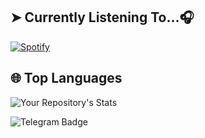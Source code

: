 ## ➤ Currently Listening To...🎧

[![Spotify](https://spotify-readme-3s61yj059-xditya.vercel.app/api/spotify)](https://open.spotify.com/user/5goco7v2ndzwifzuvqv4x93qy)

## 🌐 **Top Languages**

![Your Repository's Stats](https://github-readme-stats.vercel.app/api/top-langs/?username=Mikeykun123&theme=blue-green)

![Telegram Badge](https://img.shields.io/badge/-CustomIcon-1ca0f1?style=flat-square&logo=telegram&logoColor=white&link=https://t.me/Anime_wars)
